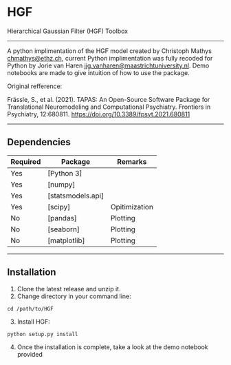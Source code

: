 # HGF
Hierarchical Gaussian Filter (HGF) Toolbox

---

A python implimentation of the HGF model created by Christoph Mathys <chmathys@ethz.ch>, 
current Python implimentation was fully recoded for Python by Jorie van Haren <jjg.vanharen@maastrichtuniversity.nl>.
Demo notebooks are made to give intuition of how to use the package.

Original refference:

Frässle, S., et al. (2021). TAPAS: An Open-Source Software Package for
Translational Neuromodeling and Computational Psychiatry. Frontiers in
Psychiatry, 12:680811. https://doi.org/10.3389/fpsyt.2021.680811

----

## Dependencies

| Required | Package           | Remarks         |
| ---------|-------------------|-----------------|
| Yes      | [Python 3]        |                 |
| Yes      | [numpy]           |                 |
| Yes      | [statsmodels.api] |                 |
| Yes      | [scipy]           | Opitimization   |
| No       | [pandas]          | Plotting        |
| No       | [seaborn]         | Plotting        |
| No       | [matplotlib]      | Plotting        |

----

## Installation

1. Clone the latest release and unzip it.
2. Change directory in your command line:
```
cd /path/to/HGF
```
3. Install HGF:
```
python setup.py install
```
4. Once the installation is complete, take a look at the demo notebook provided
